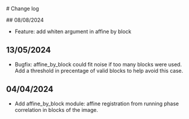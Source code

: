 # Change log

## 08/08/2024

- Feature: add whiten argument in affine by block

## 13/05/2024

- Bugfix: affine_by_block could fit noise if too many blocks were used. Add a threshold
    in precentage of valid blocks to help avoid this case.

## 04/04/2024

- Add affine_by_block module: affine registration from running phase correlation in
    blocks of the image.
